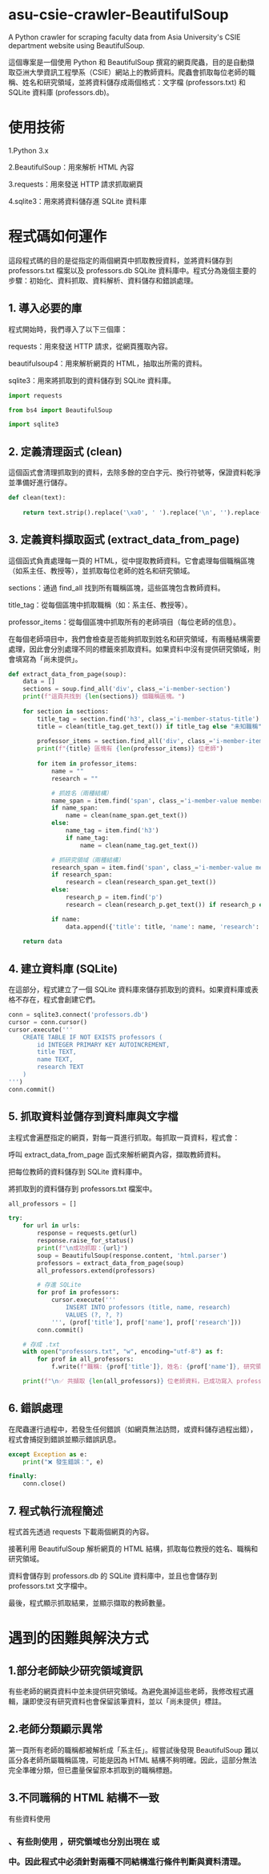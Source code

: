 # asu-csie-crawler-BeautifulSoup
A Python crawler for scraping faculty data from Asia University's CSIE department website using BeautifulSoup.

這個專案是一個使用 Python 和 BeautifulSoup 撰寫的網頁爬蟲，目的是自動擷取亞洲大學資訊工程學系（CSIE）網站上的教師資料。爬蟲會抓取每位老師的職稱、姓名和研究領域，並將資料儲存成兩個格式：文字檔 (professors.txt) 和 SQLite 資料庫 (professors.db)。

# 使用技術
1.Python 3.x

2.BeautifulSoup：用來解析 HTML 內容

3.requests：用來發送 HTTP 請求抓取網頁

4.sqlite3：用來將資料儲存進 SQLite 資料庫

# 程式碼如何運作
這段程式碼的目的是從指定的兩個網頁中抓取教授資料，並將資料儲存到 professors.txt 檔案以及 professors.db SQLite 資料庫中。程式分為幾個主要的步驟：初始化、資料抓取、資料解析、資料儲存和錯誤處理。

## 1. 導入必要的庫
程式開始時，我們導入了以下三個庫：

requests：用來發送 HTTP 請求，從網頁獲取內容。

beautifulsoup4：用來解析網頁的 HTML，抽取出所需的資料。

sqlite3：用來將抓取到的資料儲存到 SQLite 資料庫。

```python
import requests

from bs4 import BeautifulSoup

import sqlite3
```

## 2. 定義清理函式 (clean)
這個函式會清理抓取到的資料，去除多餘的空白字元、換行符號等，保證資料乾淨並準備好進行儲存。

```python
def clean(text):
    
    return text.strip().replace('\xa0', ' ').replace('\n', '').replace('\r', '')
```

## 3. 定義資料擷取函式 (extract_data_from_page)
這個函式負責處理每一頁的 HTML，從中提取教師資料。它會處理每個職稱區塊（如系主任、教授等），並抓取每位老師的姓名和研究領域。

sections：通過 find_all 找到所有職稱區塊，這些區塊包含教師資料。

title_tag：從每個區塊中抓取職稱（如：系主任、教授等）。

professor_items：從每個區塊中抓取所有的老師項目（每位老師的信息）。

在每個老師項目中，我們會檢查是否能夠抓取到姓名和研究領域，有兩種結構需要處理，因此會分別處理不同的標籤來抓取資料。如果資料中沒有提供研究領域，則會填寫為「尚未提供」。

```python
def extract_data_from_page(soup):
    data = []
    sections = soup.find_all('div', class_='i-member-section')
    print(f"這頁共找到 {len(sections)} 個職稱區塊。")
    
    for section in sections:
        title_tag = section.find('h3', class_='i-member-status-title')
        title = clean(title_tag.get_text()) if title_tag else "未知職稱"
        
        professor_items = section.find_all('div', class_='i-member-item')
        print(f"{title} 區塊有 {len(professor_items)} 位老師")
        
        for item in professor_items:
            name = ""
            research = ""

            # 抓姓名（兩種結構）
            name_span = item.find('span', class_='i-member-value member-data-value-name')
            if name_span:
                name = clean(name_span.get_text())
            else:
                name_tag = item.find('h3')
                if name_tag:
                    name = clean(name_tag.get_text())

            # 抓研究領域（兩種結構）
            research_span = item.find('span', class_='i-member-value member-data-value-7')
            if research_span:
                research = clean(research_span.get_text())
            else:
                research_p = item.find('p')
                research = clean(research_p.get_text()) if research_p else "尚未提供"

            if name:
                data.append({'title': title, 'name': name, 'research': research})
    
    return data
```

## 4. 建立資料庫 (SQLite)
在這部分，程式建立了一個 SQLite 資料庫來儲存抓取到的資料。如果資料庫或表格不存在，程式會創建它們。

```python
conn = sqlite3.connect('professors.db')
cursor = conn.cursor()
cursor.execute('''
    CREATE TABLE IF NOT EXISTS professors (
        id INTEGER PRIMARY KEY AUTOINCREMENT,
        title TEXT,
        name TEXT,
        research TEXT
    )
''')
conn.commit()
```

## 5. 抓取資料並儲存到資料庫與文字檔
主程式會遍歷指定的網頁，對每一頁進行抓取。每抓取一頁資料，程式會：

呼叫 extract_data_from_page 函式來解析網頁內容，擷取教師資料。

把每位教師的資料儲存到 SQLite 資料庫中。

將抓取到的資料儲存到 professors.txt 檔案中。

```python
all_professors = []

try:
    for url in urls:
        response = requests.get(url)
        response.raise_for_status()
        print(f"\n成功抓取：{url}")
        soup = BeautifulSoup(response.content, 'html.parser')
        professors = extract_data_from_page(soup)
        all_professors.extend(professors)

        # 存進 SQLite
        for prof in professors:
            cursor.execute('''
                INSERT INTO professors (title, name, research)
                VALUES (?, ?, ?)
            ''', (prof['title'], prof['name'], prof['research']))
        conn.commit()

    # 存成 .txt
    with open("professors.txt", "w", encoding="utf-8") as f:
        for prof in all_professors:
            f.write(f"職稱: {prof['title']}, 姓名: {prof['name']}, 研究領域: {prof['research']}\n")

    print(f"\n✅ 共擷取 {len(all_professors)} 位老師資料，已成功寫入 professors.txt 與 SQLite 資料庫")
```

## 6. 錯誤處理
在爬蟲運行過程中，若發生任何錯誤（如網頁無法訪問，或資料儲存過程出錯），程式會捕捉到錯誤並顯示錯誤訊息。

```python
except Exception as e:
    print("❌ 發生錯誤：", e)

finally:
    conn.close()
```

## 7. 程式執行流程簡述
程式首先透過 requests 下載兩個網頁的內容。

接著利用 BeautifulSoup 解析網頁的 HTML 結構，抓取每位教授的姓名、職稱和研究領域。

資料會儲存到 professors.db 的 SQLite 資料庫中，並且也會儲存到 professors.txt 文字檔中。

最後，程式顯示抓取結果，並顯示擷取的教師數量。

# 遇到的困難與解決方式
## 1.部分老師缺少研究領域資訊
有些老師的網頁資料中並未提供研究領域。為避免漏掉這些老師，我修改程式邏輯，讓即使沒有研究資料也會保留該筆資料，並以「尚未提供」標註。

## 2.老師分類顯示異常
第一頁所有老師的職稱都被解析成「系主任」。經嘗試後發現 BeautifulSoup 難以區分各老師所屬職稱區塊，可能是因為 HTML 結構不夠明確。因此，這部分無法完全準確分類，但已盡量保留原本抓取到的職稱標題。

## 3.不同職稱的 HTML 結構不一致
有些資料使用 <h3>、有些則使用 <span>，研究領域也分別出現在 <span> 或 <p> 中。因此程式中必須針對兩種不同結構進行條件判斷與資料清理。
